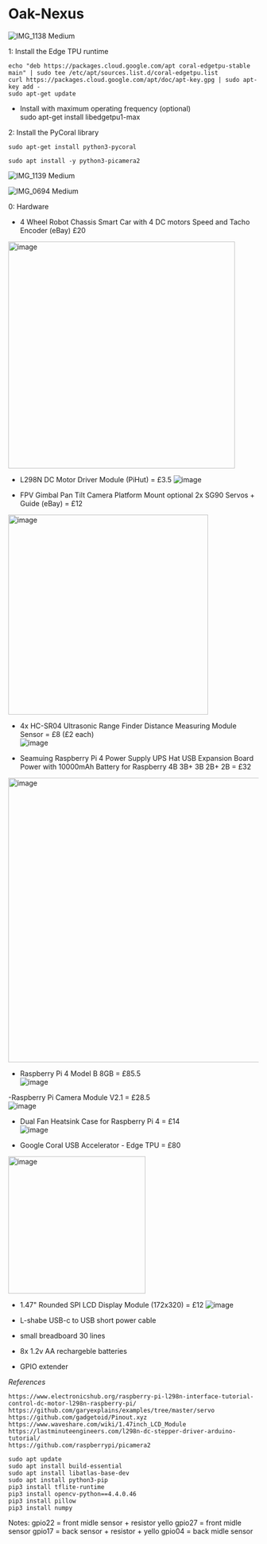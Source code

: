 # Oak-Nexus
  
![IMG_1138 Medium](https://user-images.githubusercontent.com/41960992/192067053-c70deedc-36ae-4e50-a165-0ba0c17e565a.jpeg)  
  
1: Install the Edge TPU runtime

    echo "deb https://packages.cloud.google.com/apt coral-edgetpu-stable main" | sudo tee /etc/apt/sources.list.d/coral-edgetpu.list
    curl https://packages.cloud.google.com/apt/doc/apt-key.gpg | sudo apt-key add -
    sudo apt-get update

* Install with maximum operating frequency (optional)  
    sudo apt-get install libedgetpu1-max
  
2: Install the PyCoral library  
  
    sudo apt-get install python3-pycoral

    sudo apt install -y python3-picamera2

  
![IMG_1139 Medium](https://user-images.githubusercontent.com/41960992/192067059-17f529b8-6a2c-44ea-bc89-8f842d3518eb.jpeg)
  
![IMG_0694 Medium](https://user-images.githubusercontent.com/41960992/192067065-fd887765-edf2-44ca-98a8-872a1a8f63c8.jpeg)

0: Hardware

  - 4 Wheel Robot Chassis Smart Car with 4 DC motors Speed and Tacho Encoder  (eBay)  £20
  <img width="456" alt="image" src="https://user-images.githubusercontent.com/41960992/194170707-3ea1bfbf-7d53-4876-9df2-3adab031e023.png">
  
  - L298N DC Motor Driver Module (PiHut)  = £3.5
![image](https://user-images.githubusercontent.com/41960992/194168423-119747a6-4b3d-4f79-aad2-e248a6547235.png)
  
   - FPV Gimbal Pan Tilt Camera Platform Mount optional 2x SG90 Servos + Guide (eBay) = £12  
   <img width="402" alt="image" src="https://user-images.githubusercontent.com/41960992/194170061-a07206d8-397b-451c-b312-14c2a46a2a4e.png">
   
   - 4x HC-SR04 Ultrasonic Range Finder Distance Measuring Module Sensor = £8 (£2 each)  
  ![image](https://user-images.githubusercontent.com/41960992/194171275-1be89dd5-60c4-4521-95e9-d9f91c9dfd28.png)  
   
   - Seamuing Raspberry Pi 4 Power Supply UPS Hat USB Expansion Board Power with 10000mAh Battery for Raspberry 4B 3B+ 3B 2B+ 2B = £32  
   <img width="572" alt="image" src="https://user-images.githubusercontent.com/41960992/194173704-0d94bd89-fa95-467e-a2da-653993637650.png">  
   
   - Raspberry Pi 4 Model B 8GB = £85.5  
   ![image](https://user-images.githubusercontent.com/41960992/194174738-5821bd6a-0977-4d84-863e-572c130acf5b.png)

   -Raspberry Pi Camera Module V2.1 = £28.5  
   ![image](https://user-images.githubusercontent.com/41960992/194174114-b8d20fe0-fad8-46fb-9b25-8bf07ce3d97f.png)

   - Dual Fan Heatsink Case for Raspberry Pi 4 = £14  
   ![image](https://user-images.githubusercontent.com/41960992/194181285-f81cedf6-155c-436f-a5bd-6b2ae65b789e.png)

   - Google Coral USB Accelerator - Edge TPU = £80  
   <img width="276" alt="image" src="https://user-images.githubusercontent.com/41960992/194181510-7f9a89f0-42ef-49b6-88b8-14ccb76040b0.png">
  
   - 1.47" Rounded SPI LCD Display Module (172x320) = £12
   ![image](https://user-images.githubusercontent.com/41960992/194182305-4b4b8869-b018-4d42-9cb4-4ad8756fcb99.png)

   - L-shabe USB-c to USB short power cable
   - small breadboard 30 lines
   - 8x 1.2v AA rechargeble batteries
   - GPIO extender
  
*References*
  
    https://www.electronicshub.org/raspberry-pi-l298n-interface-tutorial-control-dc-motor-l298n-raspberry-pi/
    https://github.com/garyexplains/examples/tree/master/servo
    https://github.com/gadgetoid/Pinout.xyz
    https://www.waveshare.com/wiki/1.47inch_LCD_Module
    https://lastminuteengineers.com/l298n-dc-stepper-driver-arduino-tutorial/
    https://github.com/raspberrypi/picamera2
  
    sudo apt update
    sudo apt install build-essential
    sudo apt install libatlas-base-dev
    sudo apt install python3-pip
    pip3 install tflite-runtime
    pip3 install opencv-python==4.4.0.46
    pip3 install pillow
    pip3 install numpy

Notes: 
gpio22 = front midle sensor + resistor yello
gpio27 = front midle sensor
gpio17 = back sensor + resistor + yello
gpio04 = back midle sensor
